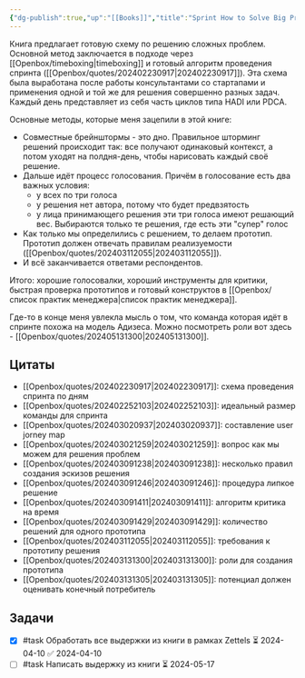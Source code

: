 ```yaml
---
{"dg-publish":true,"up":"[[Books]]","title":"Sprint How to Solve Big Problems and Test New Ideas in Just Five Days","category":"book","status":"Completed","tags":["books"],"rating":3,"date":"2024-02-22","modified_at":"2024-05-15T17:44:02+03:00","dg-path":"/books/Sprint How to Solve Big Problems and Test New Ideas in Just Five Days.md","permalink":"/books/sprint-how-to-solve-big-problems-and-test-new-ideas-in-just-five-days/","dgPassFrontmatter":true}
---
```






Книга предлагает готовую схему по решению сложных проблем. Основной метод заключается в подходе через [[Openbox/timeboxing\|timeboxing]] и готовый алгоритм проведения спринта ([[Openbox/quotes/202402230917\|202402230917]]). Эта схема была выработана после работы консультантами со стартапами и применения одной и той же для решения совершенно разных задач. Каждый день представляет из себя часть циклов типа HADI или PDCA.

Основные методы, которые меня зацепили в этой книге:
- Совместные брейнштормы - это дно. Правильное шторминг решений происходит так: все получают одинаковый контекст, а потом уходят на полдня-день, чтобы нарисовать каждый своё решение.
- Дальше идёт процесс голосования. Причём в голосование есть два важных условия:
    - у всех по три голоса
    - у решения нет автора, потому что будет предвзятость
    - у лица принимающего решения эти три голоса имеют решающий вес. Выбираются только те решения, где есть эти "супер" голос
- Как только мы определились с решением, то делаем прототип. Прототип должен отвечать правилам реализуемости ([[Openbox/quotes/202403112055\|202403112055]]).
- И всё заканчивается ответами респондентов.

Итого: хорошие голосовалки, хороший инструменты для критики, быстрая проверка прототипов и готовый конструктов в [[Openbox/список практик менеджера\|список практик менеджера]].

Где-то в конце меня увлекла мысль о том, что команда которая идёт в спринте похожа на модель Адизеса. Можно посмотреть роли вот здесь - [[Openbox/quotes/202405131300\|202405131300]].


## Цитаты

- [[Openbox/quotes/202402230917\|202402230917]]: схема проведения спринта по дням
- [[Openbox/quotes/202402252103\|202402252103]]: идеальный размер команды для спринта
- [[Openbox/quotes/202403020937\|202403020937]]: составление user jorney map
- [[Openbox/quotes/202403021259\|202403021259]]: вопрос как мы можем для решения проблем
- [[Openbox/quotes/202403091238\|202403091238]]: несколько правил создания эскизов решения
- [[Openbox/quotes/202403091246\|202403091246]]: процедура липкое решение
- [[Openbox/quotes/202403091411\|202403091411]]: алгоритм критика на время
- [[Openbox/quotes/202403091429\|202403091429]]: количество решений для одного прототипа
- [[Openbox/quotes/202403112055\|202403112055]]: требования к прототипу решения
- [[Openbox/quotes/202403131300\|202403131300]]: роли для создания прототипа
- [[Openbox/quotes/202403131305\|202403131305]]: потенциал должен оценивать конечный потребитель


## Задачи

- [x] #task Обработать все выдержки из книги в рамках Zettels ⏳ 2024-04-10 ✅ 2024-04-10
- [ ] #task Написать выдержку из книги ⏳ 2024-05-17
